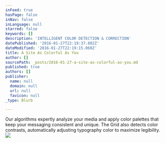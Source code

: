```yaml
---
inFeed: true
hasPage: false
inNav: false
inLanguage: null
starred: false
keywords: []
description: 'INTELLIGENT COLOR DETECTION & CORRECTION'
datePublished: '2016-01-27T22:19:37.882Z'
dateModified: '2016-01-27T22:19:15.060Z'
title: A Site As Colorful As You
author: []
sourcePath: _posts/2016-01-27-a-site-as-colorful-as-you.md
published: true
authors: []
publisher:
  name: null
  domain: null
  url: null
  favicon: null
_type: Blurb

---
```

Our algorithms expertly analyze your media and apply color palettes that keep your messaging consistent and unique. The Grid also detects color contrasts, automatically adjusting typography color to maximize legibility.
![](https://the-grid-user-content.s3-us-west-2.amazonaws.com/5c84408a-ba2f-4cce-8ab9-97dbb51865fd.jpg)